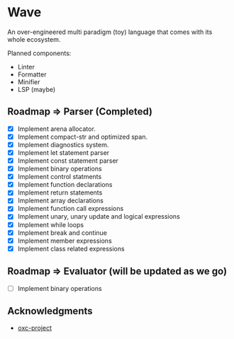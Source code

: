 # Wave
An over-engineered multi paradigm (toy) language that comes with its whole ecosystem.

Planned components:
- Linter
- Formatter
- Minifier
- LSP (maybe)

<!-- ROADMAP -->
## Roadmap => Parser (Completed)
- [x] Implement arena allocator.
- [x] Implement compact-str and optimized span.
- [x] Implement diagnostics system.
- [x] Implement let statement parser
- [x] Implement const statement parser
- [x] Implement binary operations
- [x] Implement control statments
- [x] Implement function declarations
- [x] Implement return statements
- [x] Implement array declarations
- [x] Implement function call expressions
- [x] Implement unary, unary update and logical expressions
- [x] Implement while loops
- [x] Implement break and continue
- [x] Implement member expressions
- [x] Implement class related expressions

## Roadmap => Evaluator (will be updated as we go)
- [ ] Implement binary operations


<!-- ACKNOWLEDGMENTS -->
## Acknowledgments

* [oxc-project](https://oxc-project.github.io/docs/learn/parser_in_rust/intro.html)

